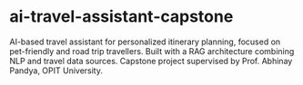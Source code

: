 # ai-travel-assistant-capstone
AI-based travel assistant for personalized itinerary planning, focused on pet-friendly and road trip travellers. Built with a RAG architecture combining NLP and travel data sources. Capstone project supervised by Prof. Abhinay Pandya, OPIT University.
